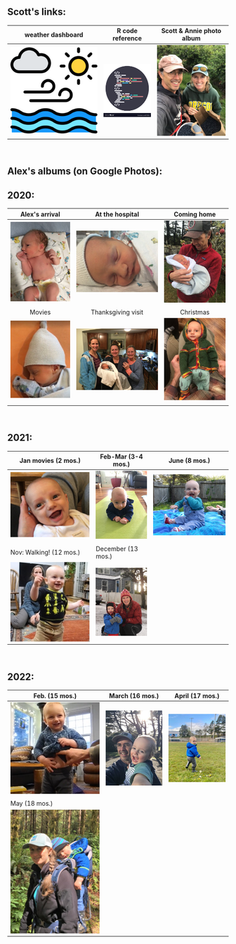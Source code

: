<br>

## Scott's links:

| weather dashboard | R code reference | Scott & Annie photo album |
|------------------------|------------------------|------------------------|
| [![mythumb](assets/weather%20icon.png "weather links")](docs/SRM_weather7.html) | [![mythumb](assets/code.png "Scott's R code quick reference")](docs/SRM_code.html) | [![mythumb](images/Scott%20n%20Annie%20thm.jpg "Scott & Annie 2020")](https://photos.app.goo.gl/Lyh4CcWdFuuiufuv5) |

<br>

## Alex's albums (on Google Photos):

## 2020:

| Alex's arrival | At the hospital | Coming home |
|:---:|:---:|:---:|
| [![mythumb](images/introducing-alex-galen-marion_thm.jpg "Birthday")](https://photos.app.goo.gl/UsbqoToZ5JBLwnLX9) | [![mythumb](images/hospital_thm.jpg "At the hospital")](https://photos.app.goo.gl/Msw5y5udBryZNi338) | [![mythumb](images/coming%20home%202%20thm.jpg "Coming home")](https://photos.app.goo.gl/KvWUrYm67uxNgAHp7) |
|   |   |   |
|Movies | Thanksgiving visit | Christmas |
| [![mythumb](images/movies_thm.jpg "Movies")](https://photos.app.goo.gl/4mnHxyz3WaqjsbZn9) | [![mythumb](images/thanskgiving%20thm.jpg "Thanksgiving")](https://photos.app.goo.gl/9DxJhFJFUpnhJAe86) | [![mythumb](images/christmas%20thm2.jpg "First Christmas")](https://photos.app.goo.gl/rDrpdgzfQ8Rj3SrD6) |
|       |        |       |  

<br>

## 2021:

| Jan movies (2 mos.)| Feb-Mar (3-4 mos.) | June (8 mos.)  |
|------------------------|-----------------------|--------------------------|
| [![mythumb](images/Jan%20movies%20thm.jpg "Movies from Jan 2021")](https://photos.app.goo.gl/Li67ZVJuo2Hgy5Gn6) | [![mythumb](images/3-4%20mos%20thm.jpg "3-4 mos")](https://photos.app.goo.gl/snuXCZF9zKHdtegE9) | [![mythumb](images/pre-crawling%20thm.jpg "last of the pre-crawling era")](https://photos.app.goo.gl/a3Ltsy1xZ3wZJPWH9) |
| | | |
| Nov: Walking! (12 mos.) | December (13 mos.) |  |
| [![mythumb](images/walking%20thm.jpg "Walking!!")](https://photos.app.goo.gl/SK3Sv5So67rF2tHn7) | [![mythumb](images/snow_21_thm.JPG "Christmas etc.") ](https://photos.app.goo.gl/AV1g4iXsNHVq6JyH9) |  |

<br>

## 2022:

| Feb. (15 mos.) | March (16 mos.) | April (17 mos.) |
|------------------------|------------------------|------------------------|
| [![mythumb](images/Feb_22_thm.jpg "Feb 2022")](https://photos.app.goo.gl/CezHX9BcY8BuRn1M9) | [![mythumb](images/March_22_thm.JPG "March 2022")](https://photos.app.goo.gl/Qw4DHUQhB8cQ34Qp9) | [![mythumb](images/Apr_22_thm.JPG "April 2022")](https://photos.app.goo.gl/6VsoFErA5ABAhpYe9) |
| | | |
| May (18 mos.) |   |   |
| [![mythumb](images/May_22_thm.JPG "May 2022")](https://photos.app.goo.gl/ru4sv9hsiUfS3ew47) |   |   |


<br><br><br><br>
